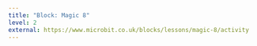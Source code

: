 ```yaml
---
title: "Block: Magic 8"
level: 2
external: https://www.microbit.co.uk/blocks/lessons/magic-8/activity
---
```

